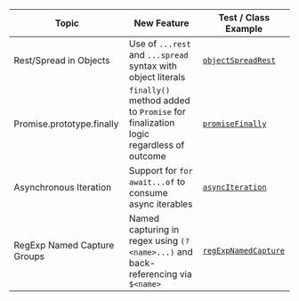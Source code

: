 | Topic                       | New Feature                                                                        | Test / Class Example                                     |
|-----------------------------|------------------------------------------------------------------------------------|----------------------------------------------------------|
| Rest/Spread in Objects      | Use of `...rest` and `...spread` syntax with object literals                       | [`objectSpreadRest`](./features/objectSpreadRest.js)     |
| Promise.prototype.finally   | `finally()` method added to `Promise` for finalization logic regardless of outcome | [`promiseFinally`](./features/promiseFinally.js)         |
| Asynchronous Iteration      | Support for `for await...of` to consume async iterables                            | [`asyncIteration`](./features/asyncIteration.js)         |
| RegExp Named Capture Groups | Named capturing in regex using `(?<name>...)` and back-referencing via `$<name>`   | [`regExpNamedCapture`](./features/regExpNamedCapture.js) |
